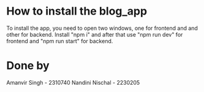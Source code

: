 # How to install the blog_app
To install the app, you need to open two windows, one for frontend and and other for backend. Install "npm i" and after that use "npm run dev" for frontend and "npm run start" for backend.

# Done by
Amanvir Singh - 2310740
Nandini Nischal - 2230205